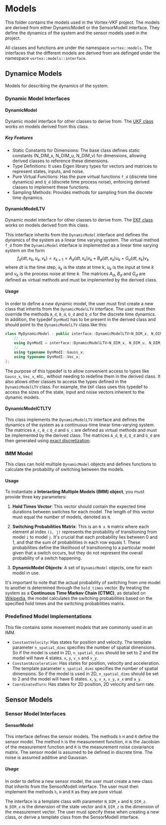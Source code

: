 # Models
This folder contains the models used in the Vortex-VKF project. The models are derived from either DynamicModelI or the SensorModelI interface. 
They define the dynamics of the system and the sensor models used in the project.

All classes and functions are under the namespace `vortex::models`.
The interfaces that the different models are derived from are definged under the namespace `vortex::models::interface`.

## Dynamice Models
Models for describing the dynamics of the system. 

### Dynamic Model Interfaces



#### DynamicModel
Dynamic model interface for other classes to derive from. The [UKF class](../filters/README.md#UKF) works on models derived from this class.

##### Key Features
- Static Constants for Dimensions: The base class defines static constants (N_DIM_x, N_DIM_u, N_DIM_v) for dimensions, allowing derived classes to reference these dimensions.
- Type Definitions: It uses Eigen library types for vectors and matrices to represent states, inputs, and noise.
- Pure Virtual Functions: Has the pure virtual functions `f_d` (discrete time dynamics) and `Q_d` (discrete time process noise), enforcing derived classes to implement these functions.
- Sampling Methods: Provides methods for sampling from the discrete time dynamics.

#### DynamicModelLTV
Dynamic model interface for other classes to derive from. The [EKF class](../filters/README.md#ekf) works on models derived from this class.

This interface inherits from the `DynamicModel` interface and defines the dynamics of the system as a linear time varying system. The virtual method `f_d` from the `DynamicModel` interface is implemented as a linear time varying system on the form 
$$
f_d(dt, x_k, u_k, v_k) = x_{k+1} = A_d(dt, x_k) x_k + B_d(dt, x_k) u_k + G_d(dt, x_k)v_k
$$
where $dt$ is the time step, $x_k$ is the state at time $k$, $u_k$ is the input at time $k$ and $v_k$ is the process noise at time $k$. The matrices $A_d$, $B_d$ and $G_d$ are defined as virtual methods and must be implemented by the derived class.

##### Usage
In order to define a *new* dynamic model, the user must first create a new class that inherits from the `DynamicModelLTV` interface. The user must then override the methods `A_d`, `B_d`, `G_d` and `Q_d` for the discrete time dynamics. In addition, the typedef `DynModI` has to be present in the derived class and should point to the `DynamicModelLTV` class like this:

```cpp
class MyDynamicModel : public interface::DynamicModelLTV<N_DIM_x, N_DIM_u, N_DIM_v> {
    // ...
    using DynModI = interface::DynamicModelLTV<N_DIM_x, N_DIM_u, N_DIM_v>;
    // ...
    using typename DynModI::Gauss_x;
    using typename DynModI::Vec_x;
};
```

The purpose of this typedef is to allow convenient access to types like `Gauss_x`, `Vec_x`, etc., without needing to redefine them in the derived class. It also allows other classes to access the types defined in the `DynamicModelLTV` class. For example, the `EKF` class uses this typedef to access the sizes of the state, input and noise vectors inherent to the dynamic models.


#### DynamicModelCTLTV
This class implements the `DynamicModelLTV` interface and defines the dynamics of the system as a continuous-time linear time-varying system. The matrices `A_c`, `B_c` `Q_d` and `G_c` are defined as virtual methods and must be implemented by the derived class. The matrices `A_d`, `B_d`, `Q_d` and `G_d` are then generated using [exact discretization](https://en.wikipedia.org/wiki/Discretization).

### IMM Model
This class can hold multiple `DynamicModel` objects and defines functions to calculate the probability of switching between the models. 

#### Usage
To instantiate a **Interacting Multiple Models (IMM) object**, you must provide three key parameters:

1. **Hold Times Vector**: This vector should contain the expected time durations between switches for each model. The length of this vector must equal the number of models, denoted as `N`.

2. **Switching Probabilities Matrix**: This is an `N x N` matrix where each element at index `(i, j)` represents the probability of transitioning from model `i` to model `j`. It's crucial that each probability lies between 0 and 1, and that the sum of probabilities in each row equals 1. These probabilities define the likelihood of transitioning to a particular model given that a switch occurs, but they do not represent the overall probability of a switch happening.

3. **DynamicModel Objects**: A set of `DynamicModel` objects, one for each model in use.

It's important to note that the actual probability of switching from one model to another is determined through the `hold_times` vector. By treating the system as a **Continuous Time Markov Chain (CTMC)**, as detailed on [Wikipedia](https://en.wikipedia.org/wiki/Continuous-time_Markov_chain), the model calculates the switching probabilities based on the specified hold times and the switching probabilities matrix. 



### Predefined Model Implementations
This file contains some movement models that are commonly used in an IMM.
- `ConstantVelocity`: Has states for position and velocity. The template parameter `n_spatial_dims` specifies the number of spatial dimensions. So if the model is used in 2D, `n_spatial_dims` should be set to 2 and the model will have 4 states. `x`, `y`, `v_x` and `v_y`.
- `ConstantAcceleration`: Has states for position, velocity and acceleration. The template parameter `n_spatial_dims` specifies the number of spatial dimensions. So if the model is used in 2D, `n_spatial_dims` should be set to 2 and the model will have 6 states. `x`, `y`, `v_x`, `v_y`, `a_x` and `a_y`. 
- `CoordinatedTurn`: Has states for 2D position, 2D velocity and turn rate. 


## Sensor Models
### Sensor Model Interfaces

#### SensorModel
This interface defines the sensor models. The methods `h` `H` and `R` define the sensor model. The method `h` is the measurement function, `H` is the Jacobian of the measurement function and `R` is the measurement noise covariance matrix. The sensor model is assumed to be defined in discrete time. The noise is assumed additive and Gaussian.

##### Usage
In order to define a new sensor model, the user must create a new class that inherits from the SensorModelI interface. The user must then implement the methods `h`, `H` and `R` as they are pure virtual.

The interface is a template class with parameter `N_DIM_x` and `N_DIM_z`. `N_DIM_x` is the dimension of the state vector and `N_DIM_z` is the dimension of the measurement vector. The user must specify these when creating a new class, or derive a template class from the SensorModelI interface.


